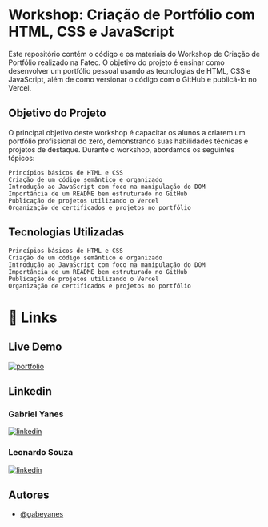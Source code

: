 
# Workshop: Criação de Portfólio com HTML, CSS e JavaScript

Este repositório contém o código e os materiais do Workshop de Criação de Portfólio realizado na Fatec. O objetivo do projeto é ensinar como desenvolver um portfólio pessoal usando as tecnologias de HTML, CSS e JavaScript, além de como versionar o código com o GitHub e publicá-lo no Vercel.

## Objetivo do Projeto

O principal objetivo deste workshop é capacitar os alunos a criarem um portfólio profissional do zero, demonstrando suas habilidades técnicas e projetos de destaque. Durante o workshop, abordamos os seguintes tópicos:

    Princípios básicos de HTML e CSS
    Criação de um código semântico e organizado
    Introdução ao JavaScript com foco na manipulação do DOM
    Importância de um README bem estruturado no GitHub
    Publicação de projetos utilizando o Vercel
    Organização de certificados e projetos no portfólio

## Tecnologias Utilizadas

    Princípios básicos de HTML e CSS
    Criação de um código semântico e organizado
    Introdução ao JavaScript com foco na manipulação do DOM
    Importância de um README bem estruturado no GitHub
    Publicação de projetos utilizando o Vercel
    Organização de certificados e projetos no portfólio



# 🔗 Links

## Live Demo

[![portfolio](https://img.shields.io/badge/my_portfolio-000?style=for-the-badge&logo=ko-fi&logoColor=white)](https://gabeyanes.vercel.app/)

## Linkedin 

### Gabriel Yanes 
[![linkedin](https://img.shields.io/badge/linkedin-0A66C2?style=for-the-badge&logo=linkedin&logoColor=white)](https://www.linkedin.com/in/gabriel-yanes-br013/)

### Leonardo Souza
[![linkedin](https://img.shields.io/badge/linkedin-0A66C2?style=for-the-badge&logo=linkedin&logoColor=white)](https://www.linkedin.com/in/leonardo-sf98/)


## Autores

- [@gabeyanes](https://github.com/gabeyanes)

